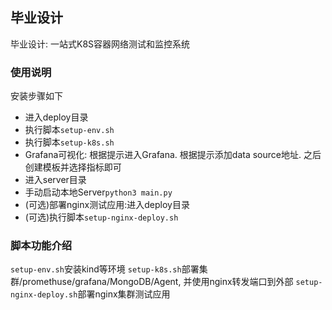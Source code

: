 ## 毕业设计
毕业设计: 一站式K8S容器网络测试和监控系统

### 使用说明
安装步骤如下
- 进入deploy目录
- 执行脚本`setup-env.sh`
- 执行脚本`setup-k8s.sh`
- Grafana可视化: 根据提示进入Grafana. 根据提示添加data source地址. 之后创建模板并选择指标即可
- 进入server目录
- 手动启动本地Server`python3 main.py`
- (可选)部署nginx测试应用:进入deploy目录
- (可选)执行脚本`setup-nginx-deploy.sh`

### 脚本功能介绍
`setup-env.sh`安装kind等环境
`setup-k8s.sh`部署集群/promethuse/grafana/MongoDB/Agent, 并使用nginx转发端口到外部
`setup-nginx-deploy.sh`部署nginx集群测试应用